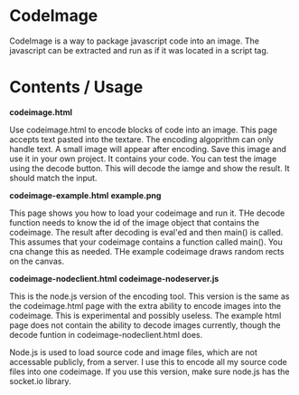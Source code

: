 CodeImage
=========

CodeImage is a way to package javascript code into an image. The javascript can be extracted and run as if it was located in a script tag.

Contents / Usage
================

**codeimage.html**

Use codeimage.html to encode blocks of code into an image. This page accepts text pasted into the textare. 
The encoding algoprithm can only handle text. A small image will appear after encoding. Save this image and 
use it in your own project. It contains your code. You can test the image using the decode button. This will
decode the iamge and show the result. It should match the input.

**codeimage-example.html**
**example.png**

This page shows you how to load your codeimage and run it. THe decode function needs to know the id of the 
image object that contains the codeimage. The result after decoding is eval'ed and then main() is called.
This assumes that your codeimage contains a function called main(). You cna change this as needed. THe example
codeimage draws random rects on the canvas.

**codeimage-nodeclient.html**
**codeimage-nodeserver.js**

This is the node.js version of the encoding tool. This version is the same as the codeimage.html page with the
extra ability to encode images into the codeimage. This is experimental and possibly useless. The example html 
page does not contain the ability to decode images currently, though the decode funtion in codeimage-nodeclient.html
does. 

Node.js is used to load source code and image files, which are not accessable publicly, from a server. I use this
to encode all my source code files into one codeimage. If you use this version, make sure node.js has the 
socket.io library.
